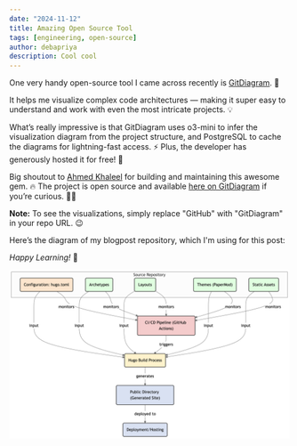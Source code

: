 ```yaml
---
date: "2024-11-12"
title: Amazing Open Source Tool
tags: [engineering, open-source]
author: debapriya
description: Cool cool
---
```


One very handy open-source tool I came across recently is [GitDiagram](https://gitdiagram.com). 🚀

It helps me visualize complex code architectures — making it super easy to understand and work with even the most intricate projects. 💡

What’s really impressive is that GitDiagram uses o3-mini to infer the visualization diagram from the project structure, and PostgreSQL to cache the diagrams for lightning-fast access. ⚡ Plus, the developer has generously hosted it for free! 🙌

Big shoutout to [Ahmed Khaleel](https://github.com/ahmedkhaleel2004) for building and maintaining this awesome gem. 🔥 The project is open source and available [here on GitDiagram](https://gitdiagram.com) if you’re curious. 👨‍💻

**Note:** To see the visualizations, simply replace "GitHub" with "GitDiagram" in your repo URL. 😉

Here’s the diagram of my blogpost repository, which I'm using for this post:

_Happy Learning!_ 🎉

![My blog repo diagram](/images/blog_repo.png)
